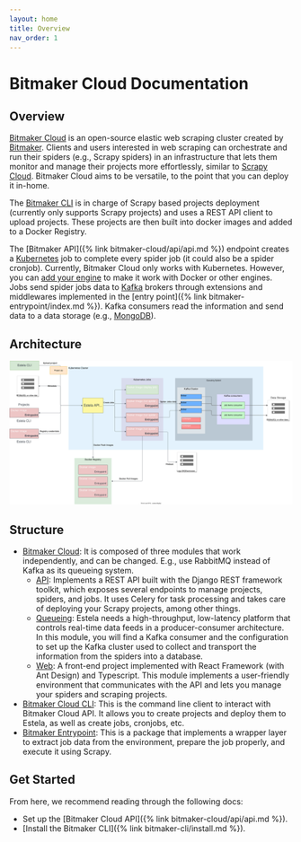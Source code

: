 ```yaml
---
layout: home
title: Overview
nav_order: 1
---
```


# Bitmaker Cloud Documentation

## Overview
[Bitmaker Cloud](https://github.com/bitmakerla/bitmaker-cloud) is an open-source elastic web scraping cluster created by
[Bitmaker](https://www.bitmaker.la/). Clients and users interested in web scraping can orchestrate and run their
spiders (e.g., Scrapy spiders) in an infrastructure that lets them monitor and manage their projects more effortlessly,
similar to [Scrapy Cloud](https://bitmaker.la/docs/bitmaker-cloud/api/engines.html). Bitmaker Cloud aims to be versatile,
to the point that you can deploy it in-home.

The [Bitmaker CLI](https://github.com/bitmakerla/bitmaker-cli/) is in charge of Scrapy based projects deployment
(currently only supports Scrapy projects) and uses a REST API client to upload projects. These projects are then built
into docker images and added to a Docker Registry.

The [Bitmaker API]({% link bitmaker-cloud/api/api.md %}) endpoint creates a [Kubernetes](https://kubernetes.io/) job
to complete every spider job (it could also be a spider cronjob). Currently, Bitmaker Cloud only works with Kubernetes.
However, you can [add your engine](https://www.zyte.com/scrapy-cloud/) to make it work with Docker or other engines.
Jobs send spider jobs data to [Kafka](https://kafka.apache.org/) brokers through extensions and middlewares
implemented in the [entry point]({% link bitmaker-entrypoint/index.md %}). Kafka consumers read the information and send
data to a data storage (e.g., [MongoDB](https://www.mongodb.com/)).

## Architecture

![Bitmaker Cloud Architecture](./assets/images/architecture.svg)

## Structure
- [Bitmaker Cloud](https://github.com/bitmakerla/bitmaker-cloud/): It is composed of three modules that work
  independently, and can be changed. E.g., use RabbitMQ instead of Kafka as its queueing system.
  - [API](https://github.com/bitmakerla/bitmaker-cloud/tree/main/bitmaker-api): Implements a REST API built
    with the Django REST framework toolkit, which exposes several endpoints to manage projects, spiders, and jobs. It
    uses Celery for task processing and takes care of deploying your Scrapy projects, among other things.
  - [Queueing](https://github.com/bitmakerla/bitmaker-cloud/tree/main/bitmaker-kafka): Estela needs a high-throughput,
    low-latency platform that controls real-time data feeds in a producer-consumer architecture. In this module, you
    will find a Kafka consumer and the configuration to set up the Kafka cluster used to collect and transport the
    information from the spiders into a database.
  - [Web](https://github.com/bitmakerla/bitmaker-cloud/tree/main/bitmaker-web): A front-end project implemented
    with React Framework (with Ant Design) and Typescript. This module implements a user-friendly environment that
    communicates with the API and lets you manage your spiders and scraping projects.
- [Bitmaker Cloud CLI](https://github.com/bitmakerla/bitmaker-cli/): This is the command line client to interact with
    Bitmaker Cloud API. It allows you to create projects and deploy them to Estela, as well as create jobs, cronjobs, etc.
- [Bitmaker Entrypoint](https://github.com/bitmakerla/bitmaker-entrypoint): This is a package that implements a wrapper layer to extract job
    data from the environment, prepare the job properly, and execute it using Scrapy.

## Get Started
From here, we recommend reading through the following docs:

- Set up the [Bitmaker Cloud API]({% link bitmaker-cloud/api/api.md %}).
- [Install the Bitmaker CLI]({% link bitmaker-cli/install.md %}).

